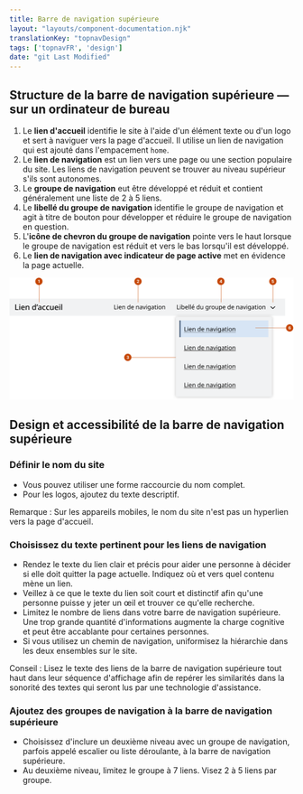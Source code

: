 ```yaml
---
title: Barre de navigation supérieure
layout: "layouts/component-documentation.njk"
translationKey: "topnavDesign"
tags: ['topnavFR', 'design']
date: "git Last Modified"
---
```


## Structure de la barre de navigation supérieure — sur un ordinateur de bureau

<ol class="anatomy-list">
  <li>Le <strong>lien d'accueil</strong> identifie le site à l'aide d'un élément texte ou d'un logo et sert à naviguer vers la page d'accueil. Il utilise un lien de navigation qui est ajouté dans l'empacement <code>home</code>.</li>
  <li>Le <strong>lien de navigation</strong> est un lien vers une page ou une section populaire du site. Les liens de navigation peuvent se trouver au niveau supérieur s'ils sont autonomes.</li>
  <li>Le <strong>groupe de navigation</strong> eut être développé et réduit et contient généralement une liste de 2 à 5 liens.</li>
  <li>Le <strong>libellé du groupe de navigation</strong> identifie le groupe de navigation et agit à titre de bouton pour développer et réduire le groupe de navigation en question.</li>
  <li>L'<strong>icône de chevron du groupe de navigation</strong> pointe vers le haut lorsque le groupe de navigation est réduit et
vers le bas lorsqu'il est développé.</li>
  <li>Le <strong>lien de navigation avec indicateur de page active</strong> met en évidence la page actuelle.</li>
</ol>

<img class="b-sm b-default p-400" src="/images/fr/components/anatomy/gcds-top-nav-anatomy.svg" alt="Un aperçu de la barre de navigation supérieure qui affiche la navigation du site représentée par des cases grises alignées horizontalement. Une case bleue suivie de deux cases grises représentent des liens où la dernière case est mise en surbrillance pour représenter le lien actif." />

## Design et accessibilité de la barre de navigation supérieure

### Définir le nom du site

- Vous pouvez utiliser une forme raccourcie du nom complet.
- Pour les logos, ajoutez du texte descriptif.

Remarque : Sur les appareils mobiles, le nom du site n'est pas un hyperlien vers la page d'accueil.

### Choisissez du texte pertinent pour les liens de navigation

- Rendez le texte du lien clair et précis pour aider une personne à décider si elle doit quitter la page actuelle. Indiquez où et vers quel contenu mène un lien.
- Veillez à ce que le texte du lien soit court et distinctif afin qu'une personne puisse y jeter un œil et trouver ce qu'elle recherche.
- Limitez le nombre de liens dans votre barre de navigation supérieure. Une trop grande quantité d'informations augmente la charge cognitive et peut être accablante pour certaines personnes.
- Si vous utilisez un chemin de navigation, uniformisez la hiérarchie dans les deux ensembles sur le site.

Conseil : Lisez le texte des liens de la barre de navigation supérieure tout haut dans leur séquence d'affichage afin de repérer les similarités dans la sonorité des textes qui seront lus par une technologie d'assistance.

### Ajoutez des groupes de navigation à la barre de navigation supérieure

- Choisissez d'inclure un deuxième niveau avec un groupe de navigation, parfois appelé escalier ou liste déroulante, à la barre de navigation supérieure.
- Au deuxième niveau, limitez le groupe à 7 liens. Visez 2 à 5 liens par groupe.
